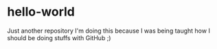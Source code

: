 # hello-world
Just another repository
I'm doing this because I was being taught how I should be doing stuffs with GitHub ;)
